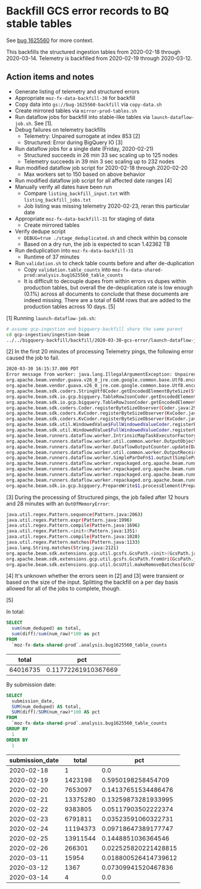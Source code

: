 # Backfill GCS error records to BQ stable tables

See [bug 1625560](https://bugzilla.mozilla.org/show_bug.cgi?id=1625560) for more context.

This backfills the structured ingestion tables from 2020-02-18 through
2020-03-14. Telemetry is backfilled from 2020-02-19 through 2020-03-12.

## Action items and notes

* Generate listing of telemetry and structured errors
* Appropriate `moz-fx-data-backfill-30` for backfill
* Copy data into `gs://bug-1625560-backfill` via `copy-data.sh`
* Create mirrored tables via `mirror-prod-tables.sh`
* Run dataflow jobs for backfill into stable-like tables via
  `launch-dataflow-job.sh`. See [1].
* Debug failures on telemetry backfills
  * Telemetry: Unpaired surrogate at index 853 [2]
  * Structured: Error during BigQuery IO [3]
* Run dataflow jobs for a single date (Friday, 2020-02-21)
  * Structured succeeds in 26 min 33 sec scaling up to 125 nodes
  * Telemetry succeeds in 39 min 3 sec scaling up to 232 nodes
* Run modified dataflow job script for 2020-02-18 through 2020-02-20
  * Max workers set to 150 based on above behavior
* Run modified dataflow job script for all affected date ranges [4]
* Manually verify all dates have been run
  * Compare `listing_backfill_input.txt` with `listing_backfill_jobs.txt`
  * Job listing was missing telemetry 2020-02-23, reran this particular date
* Appropriate `moz-fx-data-backfill-31` for staging of data
  * Create mirrored tables
* Verify dedupe script
  * `DEBUG=true ./stage_deduplicated.sh` and check within bq console
  * Based on a dry run, the job is expected to scan 1.42362 TB
* Run deduplication into `moz-fx-data-backfill-31`
  * Runtime of 37 minutes
* Run `validation.sh` to check table counts before and after de-duplication
  * Copy `validation.table_counts` into `moz-fx-data-shared-prod:analysis.bug1625560_table_counts`
  * It is difficult to decouple dupes from within errors vs dupes within
    production tables, but overall the de-deuplication rate is low enough (0.1%)
    across all documents to conclude that these documents are indeed missing.
    There are a total of 64M rows that are added to the production tables across
    10 days. [5]

[1] Running `launch-dataflow-job.sh`:

```bash
# assume gcp-ingestion and bigquery-backfill share the same parent
cd gcp-ingestion/ingestion-beam
../../bigquery-backfill/backfill/2020-03-30-gcs-error/launch-dataflow-job.sh (structured|telemetry) [DATE_DS]
```

[2] In the first 20 minutes of processing Telemetry pings, the following error
caused the job to fail.

```bash
2020-03-30 16:15:37.000 PDT
Error message from worker: java.lang.IllegalArgumentException: Unpaired surrogate at index 858
org.apache.beam.vendor.guava.v26_0_jre.com.google.common.base.Utf8.encodedLengthGeneral(Utf8.java:93)
org.apache.beam.vendor.guava.v26_0_jre.com.google.common.base.Utf8.encodedLength(Utf8.java:67)
org.apache.beam.sdk.coders.StringUtf8Coder.getEncodedElementByteSize(StringUtf8Coder.java:138)
org.apache.beam.sdk.io.gcp.bigquery.TableRowJsonCoder.getEncodedElementByteSize(TableRowJsonCoder.java:63)
org.apache.beam.sdk.io.gcp.bigquery.TableRowJsonCoder.getEncodedElementByteSize(TableRowJsonCoder.java:32)
org.apache.beam.sdk.coders.Coder.registerByteSizeObserver(Coder.java:291)
org.apache.beam.sdk.coders.KvCoder.registerByteSizeObserver(KvCoder.java:128)
org.apache.beam.sdk.coders.KvCoder.registerByteSizeObserver(KvCoder.java:36)
org.apache.beam.sdk.util.WindowedValue$FullWindowedValueCoder.registerByteSizeObserver(WindowedValue.java:623)
org.apache.beam.sdk.util.WindowedValue$FullWindowedValueCoder.registerByteSizeObserver(WindowedValue.java:539)
org.apache.beam.runners.dataflow.worker.IntrinsicMapTaskExecutorFactory$ElementByteSizeObservableCoder.registerByteSizeObserver(IntrinsicMapTaskExecutorFactory.java:400)
org.apache.beam.runners.dataflow.worker.util.common.worker.OutputObjectAndByteCounter.update(OutputObjectAndByteCounter.java:125)
org.apache.beam.runners.dataflow.worker.DataflowOutputCounter.update(DataflowOutputCounter.java:64)
org.apache.beam.runners.dataflow.worker.util.common.worker.OutputReceiver.process(OutputReceiver.java:43)
org.apache.beam.runners.dataflow.worker.SimpleParDoFn$1.output(SimpleParDoFn.java:280)
org.apache.beam.runners.dataflow.worker.repackaged.org.apache.beam.runners.core.SimpleDoFnRunner.outputWindowedValue(SimpleDoFnRunner.java:256)
org.apache.beam.runners.dataflow.worker.repackaged.org.apache.beam.runners.core.SimpleDoFnRunner.access$700(SimpleDoFnRunner.java:74)
org.apache.beam.runners.dataflow.worker.repackaged.org.apache.beam.runners.core.SimpleDoFnRunner$DoFnProcessContext.output(SimpleDoFnRunner.java:580)
org.apache.beam.runners.dataflow.worker.repackaged.org.apache.beam.runners.core.SimpleDoFnRunner$DoFnProcessContext.output(SimpleDoFnRunner.java:568)
org.apache.beam.sdk.io.gcp.bigquery.PrepareWrite$1.processElement(PrepareWrite.java:82)
```

[3] During the processing of Structured pings, the job failed after 12 hours and
28 minutes with an `OutOfMemoryError`:

```bash
java.util.regex.Pattern.sequence(Pattern.java:2063)
java.util.regex.Pattern.expr(Pattern.java:1996)
java.util.regex.Pattern.compile(Pattern.java:1696)
java.util.regex.Pattern.<init>(Pattern.java:1351)
java.util.regex.Pattern.compile(Pattern.java:1028)
java.util.regex.Pattern.matches(Pattern.java:1133)
java.lang.String.matches(String.java:2121)
org.apache.beam.sdk.extensions.gcp.util.gcsfs.GcsPath.<init>(GcsPath.java:186)
org.apache.beam.sdk.extensions.gcp.util.gcsfs.GcsPath.fromUri(GcsPath.java:119)
org.apache.beam.sdk.extensions.gcp.util.GcsUtil.makeRemoveBatches(GcsUtil.java:738)
```

[4] It's unknown whether the errors seen in [2] and [3] were transient or based
on the size of the input. Splitting the backfill on a per day basis allowed for
all of the jobs to complete, though.

[5]

In total:

```sql
SELECT
  sum(num_deduped) as total,
  sum(diff)/sum(num_raw)*100 as pct
FROM
  `moz-fx-data-shared-prod`.analysis.bug1625560_table_counts
```

total | pct
-|-
64016735 | 0.11772261910367669

By submission date:

```sql
SELECT
  submission_date,
  SUM(num_deduped) AS total,
  SUM(diff)/SUM(num_raw)*100 AS pct
FROM
  `moz-fx-data-shared-prod`.analysis.bug1625560_table_counts
GROUP BY
  1
ORDER BY
  1
```

submission_date | total | pct
-|-|-
2020-02-18 | 1 | 0.0
2020-02-19 | 1423198 | 0.5950198258454709
2020-02-20 | 7653097 | 0.14137651534486476
2020-02-21 | 13375280 | 0.13259873281933995
2020-02-22 | 9383805 | 0.05117903502222374
2020-02-23 | 6791811 | 0.03523591060322731
2020-02-24 | 11194373 | 0.09718647389177747
2020-02-25 | 13911544 | 0.1448851036364546
2020-02-26 | 266301 | 0.022525820221428815
2020-03-11 | 15954 | 0.018800526414739612
2020-03-12 | 1367 | 0.07309941520467836
2020-03-14 | 4 | 0.0
